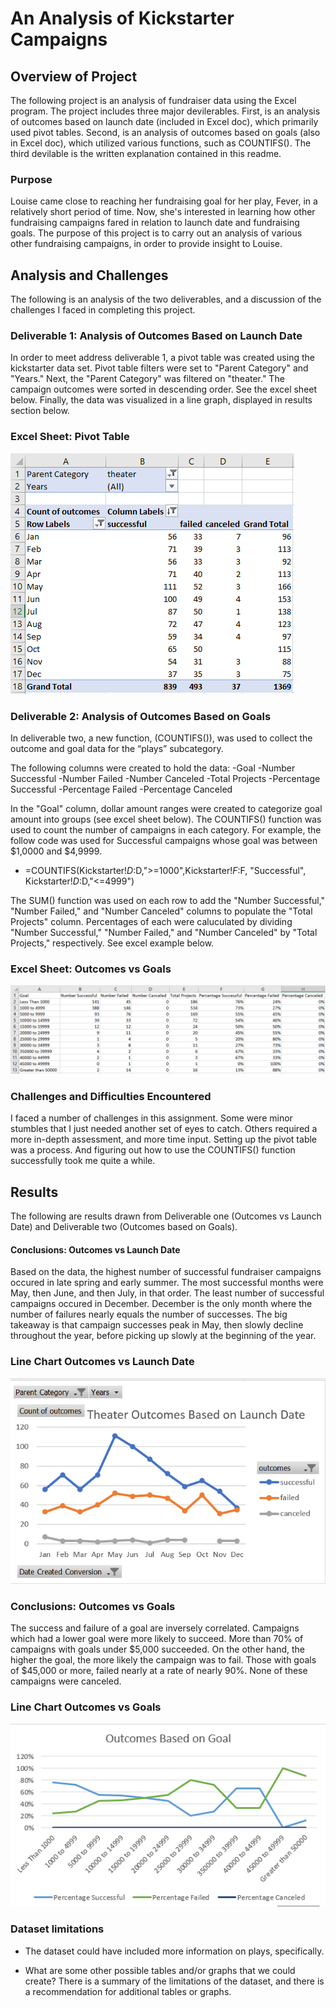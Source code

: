 # An Analysis of Kickstarter Campaigns

## Overview of Project
The following project is an analysis of fundraiser data using the Excel program. The project includes three major devilerables. First, is an analysis of outcomes based on launch date (included in Excel doc), which primarily used pivot tables. Second, is an analysis of outcomes based on goals (also in Excel doc), which utilized various functions, such as COUNTIFS(). The third devilable is the written explanation contained in this readme.

### Purpose
Louise came close to reaching her fundraising goal for her play, Fever, in a relatively short period of time. Now, she's interested in learning how other fundraising campaigns fared in relation to launch date and fundraising goals. The purpose of this project is to carry out an analysis of various other fundraising campaigns, in order to provide insight to Louise.

## Analysis and Challenges
The following is an analysis of the two deliverables, and a discussion of the challenges I faced in completing this project.

### Deliverable 1: Analysis of Outcomes Based on Launch Date

In order to meet address deliverable 1, a pivot table was created using the kickstarter data set. Pivot table filters were set to "Parent Category" and "Years." Next, the "Parent Category" was filtered on "theater." The campaign outcomes were sorted in descending order. See the excel sheet below. Finally, the data was visualized in a line graph, displayed in results section below.

### Excel Sheet: Pivot Table
![](Theater_Outcomes_vs_Launch_Excel.png)


### Deliverable 2: Analysis of Outcomes Based on Goals

In deliverable two, a new function, (COUNTIFS()), was used to collect the outcome and goal data for the “plays” subcategory. 

The following columns were created to hold the data:
-Goal
-Number Successful
-Number Failed
-Number Canceled
-Total Projects
-Percentage Successful
-Percentage Failed
-Percentage Canceled

In the "Goal" column, dollar amount ranges were created to categorize goal amount into groups (see excel sheet below). The COUNTIFS() function was used to count the number of campaigns in each category. For example, the follow code was used for Successful campaigns whose goal was between $1,0000 and $4,9999.

- =COUNTIFS(Kickstarter!$D:$D,">=1000",Kickstarter!$F:$F, "Successful", Kickstarter!$D:$D,"<=4999")

The SUM() function was used on each row to add the "Number Successful," "Number Failed," and "Number Canceled" columns to populate the "Total Projects" column. Percentages of each were caluculated by dividing "Number Successful," "Number Failed," and "Number Canceled" by "Total Projects," respectively. See excel example below.

### Excel Sheet: Outcomes vs Goals
![](Outcomes_vs_Goals_Excel.png)


### Challenges and Difficulties Encountered
I faced a number of challenges in this assignment. Some were minor stumbles that I just needed another set of eyes to catch. Others required a more in-depth assessment, and more time input. Setting up the pivot table was a process. And figuring out how to use the COUNTIFS() function successfully took me quite a while. 

## Results
The following are results drawn from Deliverable one (Outcomes vs Launch Date) and Deliverable two (Outcomes based on Goals).

#### Conclusions: Outcomes vs Launch Date

Based on the data, the highest number of successful fundraiser campaigns occured in late spring and early summer. The most successful months were May, then June, and then July, in that order. The least number of successful campaigns occured in December. December is the only month where the number of failures nearly equals the number of successes. The big takeaway is that campaign successes peak in May, then slowly decline throughout the year, before picking up slowly at the beginning of the year.

### Line Chart Outcomes vs Launch Date
![](Resources/Theater_Outcomes_vs_Launch.png)


### Conclusions: Outcomes vs Goals

The success and failure of a goal are inversely correlated. Campaigns which had a lower goal were more likely to succeed. More than 70% of campaigns with goals under $5,000 succeeded. On the other hand, the higher the goal, the more likely the campaign was to fail. Those with goals of $45,000 or more, failed nearly at a rate of nearly 90%. None of these campaigns were canceled.

### Line Chart Outcomes vs Goals
![](Resources/Outcomes_vs_Goals.png)

### Dataset limitations
- The dataset could have included more information on plays, specifically.



- What are some other possible tables and/or graphs that we could create?
There is a summary of the limitations of the dataset, and there is a recommendation for additional tables or graphs.
